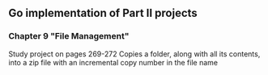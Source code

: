 ## Go implementation of Part II projects
### Chapter 9 "File Management"
Study project on pages 269-272
Copies a folder, along with all its contents, into a zip file with an incremental copy number in the file name
